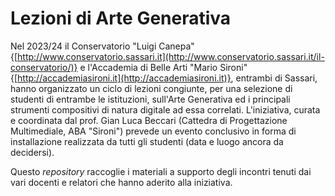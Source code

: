 # Lezioni di Arte Generativa

Nel 2023/24 il Conservatorio "Luigi Canepa" {[http://www.conservatorio.sassari.it](http://www.conservatorio.sassari.it/il-conservatorio/)} e l'Accademia di Belle Arti "Mario Sironi" {[http://accademiasironi.it](http://accademiasironi.it)}, entrambi di Sassari, hanno organizzato un ciclo di lezioni congiunte, per una selezione di studenti di entrambe le istituzioni, sull'Arte Generativa ed i principali strumenti compositivi di natura digitale ad essa correlati. L'iniziativa, curata e coordinata dal prof. Gian Luca Beccari (Cattedra di Progettazione Multimediale, ABA "Sironi") prevede un evento conclusivo in forma di installazione realizzata da tutti gli studenti (data e luogo ancora da decidersi).

Questo _repository_ raccoglie i materiali a supporto degli incontri tenuti dai vari docenti e relatori che hanno aderito alla iniziativa.
